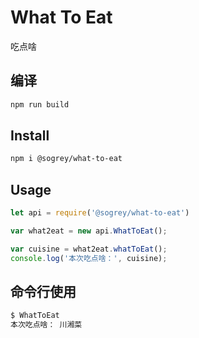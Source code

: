 # What To Eat
吃点啥

## 编译
``` bash
npm run build
```
## Install
``` bash
npm i @sogrey/what-to-eat
```
## Usage

``` js
let api = require('@sogrey/what-to-eat')

var what2eat = new api.WhatToEat();

var cuisine = what2eat.whatToEat();
console.log('本次吃点啥：', cuisine);
```

## 命令行使用

``` bash
$ WhatToEat
本次吃点啥： 川湘菜
```